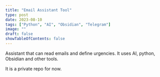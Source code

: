 ```yaml
---
title: "Email Assistant Tool"
type: post
date: 2023-08-10
tags: ["Python", "AI", "Obsidian", "Telegram"]
image: ""
draft: false
showTableOfContents: false
---
```


Assistant that can read emails and define urgencies.
It uses AI, python, Obsidian and other tools.

It is a private repo for now.



